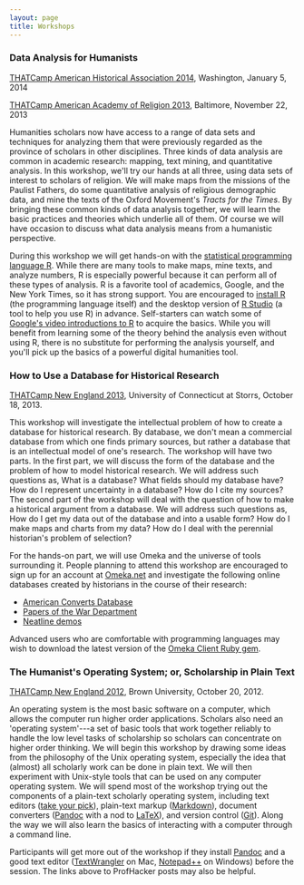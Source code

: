 ```yaml
---
layout: page
title: Workshops
---
```


### Data Analysis for Humanists

[THATCamp American Historical Association 2014][], Washington, January
5, 2014

[THATCamp American Academy of Religion 2013][], Baltimore, November 22,
2013

<div class="abstract">

Humanities scholars now have access to a range of data sets and
techniques for analyzing them that were previously regarded as the
province of scholars in other disciplines. Three kinds of data analysis
are common in academic research: mapping, text mining, and quantitative
analysis. In this workshop, we'll try our hands at all three, using data
sets of interest to scholars of religion. We will make maps from the
missions of the Paulist Fathers, do some quantitative analysis of
religious demographic data, and mine the texts of the Oxford Movement's
*Tracts for the Times*. By bringing these common kinds of data analysis
together, we will learn the basic practices and theories which underlie
all of them. Of course we will have occasion to discuss what data
analysis means from a humanistic perspective.

During this workshop we will get hands-on with the [statistical
programming language R][]. While there are many tools to make maps, mine
texts, and analyze numbers, R is especially powerful because it can
perform all of these types of analysis. R is a favorite tool of
academics, Google, and the New York Times, so it has strong support. You
are encouraged to [install R][] (the programming language itself) and
the desktop version of [R Studio][] (a tool to help you use R) in
advance. Self-starters can watch some of [Google's video introductions
to R][] to acquire the basics. While you will benefit from learning some
of the theory behind the analysis even without using R, there is no
substitute for performing the analysis yourself, and you'll pick up the
basics of a powerful digital humanities tool.

</div>

### How to Use a Database for Historical Research

[THATCamp New England 2013][], University of Connecticut at Storrs,
October 18, 2013.

<div class="abstract">

This workshop will investigate the intellectual problem of how to create
a database for historical research. By database, we don't mean a
commercial database from which one finds primary sources, but rather a
database that is an intellectual model of one's research. The workshop
will have two parts. In the first part, we will discuss the form of the
database and the problem of how to model historical research. We will
address such questions as, What is a database? What fields should my
database have? How do I represent uncertainty in a database? How do I
cite my sources? The second part of the workshop will deal with the
question of how to make a historical argument from a database. We will
address such questions as, How do I get my data out of the database and
into a usable form? How do I make maps and charts from my data? How do I
deal with the perennial historian's problem of selection?

For the hands-on part, we will use Omeka and the universe of tools
surrounding it. People planning to attend this workshop are encouraged
to sign up for an account at [Omeka.net][] and investigate the following
online databases created by historians in the course of their research:

-   [American Converts Database][]
-   [Papers of the War Department][]
-   [Neatline demos][]

Advanced users who are comfortable with programming languages may wish
to download the latest version of the [Omeka Client Ruby gem][].

</div>

### The Humanist's Operating System; or, Scholarship in Plain Text

[THATCamp New England 2012][], Brown University, October 20, 2012.

<div class="abstract">

An operating system is the most basic software on a computer, which
allows the computer run higher order applications. Scholars also need an
'operating system'---a set of basic tools that work together reliably to
handle the low level tasks of scholarship so scholars can concentrate on
higher order thinking. We will begin this workshop by drawing some ideas
from the philosophy of the Unix operating system, especially the idea
that (almost) all scholarly work can be done in plain text. We will then
experiment with Unix-style tools that can be used on any computer
operating system. We will spend most of the workshop trying out the
components of a plain-text scholarly operating system, including text
editors ([take your pick][]), plain-text markup ([Markdown][]), document
converters ([Pandoc][] with a nod to [LaTeX][]), and version control
([Git][]). Along the way we will also learn the basics of interacting
with a computer through a command line.

Participants will get more out of the workshop if they install
[Pandoc][1] and a good text editor ([TextWrangler][] on Mac,
[Notepad++][] on Windows) before the session. The links above to
ProfHacker posts may also be helpful.

</div>

  [THATCamp American Historical Association 2014]: http://aha2014.thatcamp.org/
  [THATCamp American Academy of Religion 2013]: http://aar2013.thatcamp.org/
  [statistical programming language R]: http://www.r-project.org/
  [install R]: http://cran.rstudio.com/
  [R Studio]: http://www.rstudio.com/ide/download/desktop
  [Google's video introductions to R]: http://www.youtube.com/watch?v=iffR3fWv4xw&list=PLOU2XLYxmsIK9qQfztXeybpHvru-TrqAP
  [THATCamp New England 2013]: http://newengland2013.thatcamp.org/
  [Omeka.net]: http://omeka.net
  [American Converts Database]: http://americanconverts.org
  [Papers of the War Department]: http://wardepartmentpapers.org/
  [Neatline demos]: http://neatline.org/neatline-in-action/
  [Omeka Client Ruby gem]: https://rubygems.org/gems/omeka_client
  [THATCamp New England 2012]: http://newengland2012.thatcamp.org/
  [take your pick]: http://chronicle.com/blogs/profhacker/writing-power-tools-text-editors/38940
  [Markdown]: http://chronicle.com/blogs/profhacker/markdown-the-syntax-you-probably-already-know/35295
  [Pandoc]: http://chronicle.com/blogs/profhacker/pandoc-converts-all-your-text-documents/38700
  [LaTeX]: http://chronicle.com/blogs/profhacker/getting-started-with-latex/23092
  [Git]: http://chronicle.com/blogs/profhacker/a-gentle-introduction-to-version-control/23064
  [1]: http://johnmacfarlane.net/pandoc/
  [TextWrangler]: http://www.barebones.com/products/TextWrangler/
  [Notepad++]: http://notepad-plus-plus.org/
